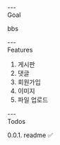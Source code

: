 ---\
Goal


bbs


---\
Features


1. 게시판
2. 댓글
3. 회원가입
4. 이미지
5. 파일 업로드


---\
Todos


0.0.1. readme :white_check_mark:
